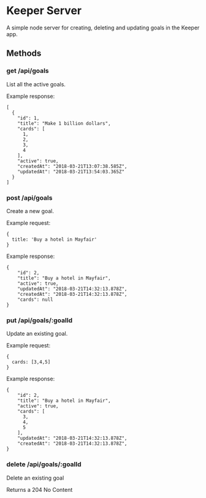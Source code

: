 # Keeper Server

A simple node server for creating, deleting and updating goals in the Keeper app.

## Methods

### get /api/goals
List all the active goals.

Example response:
```
[
  {
    "id": 1,
    "title": "Make 1 billion dollars",
    "cards": [
      1,
      2,
      3,
      4
    ],
    "active": true,
    "createdAt": "2018-03-21T13:07:38.585Z",
    "updatedAt": "2018-03-21T13:54:03.365Z"
  }
]
```

### post /api/goals
Create a new goal.

Example request:
```
{
  title: 'Buy a hotel in Mayfair'
}
```

Example response:
```
{
    "id": 2,
    "title": "Buy a hotel in Mayfair",
    "active": true,
    "updatedAt": "2018-03-21T14:32:13.878Z",
    "createdAt": "2018-03-21T14:32:13.878Z",
    "cards": null
}
```

### put /api/goals/:goalId
Update an existing goal.

Example request:
```
{
  cards: [3,4,5]
}
```

Example response:
```
{
    "id": 2,
    "title": "Buy a hotel in Mayfair",
    "active": true,
    "cards": [
      3,
      4,
      5
    ],
    "updatedAt": "2018-03-21T14:32:13.878Z",
    "createdAt": "2018-03-21T14:32:13.878Z",
}
```

### delete /api/goals/:goalId
Delete an existing goal

Returns a 204 No Content
